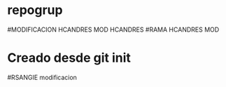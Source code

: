 # repogrup
#MODIFICACION HCANDRES
MOD HCANDRES
#RAMA HCANDRES MOD
# Creado desde git init
#RSANGIE modificacion
